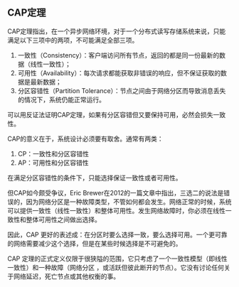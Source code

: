 ## CAP定理

CAP定理指出，在一个异步网络环境，对于一个分布式读写存储系统来说，只能满足以下三项中的两项，不可能满足全部三项。

1. 一致性（Consistency）：客户端访问所有节点，返回的都是同一份最新的数据（线性一致性）；
2. 可用性（Availability）：每次请求都能获取非错误的响应，但不保证获取的数据是最新数据；
3. 分区容错性（Partition Tolerance）：节点之间由于网络分区而导致消息丢失的情况下，系统仍能正常运行。

可以用反证法证明CAP定理，如果有分区容错但又要保持可用，必然会损失一致性。

CAP的意义在于，系统设计必须要有取舍。通常有两类：

1. CP：一致性和分区容错性
2. AP：可用性和分区容错性

在满足分区容错性的条件下，只能选择保证一致性或者可用性。

但CAP如今颇受争议，Eric Brewer在2012的一篇文章中指出，三选二的说法是错误的，因为网络分区是一种故障类型，不管如何都会发生。网络正常的时候，系统可以提供一致性（线性一致性）和整体可用性。发生网络故障时，你必须在线性一致性和整体可用性之间做出选择。

因此，CAP 更好的表述成：在分区时要么选择一致，要么选择可用。一个更可靠的网络需要减少这个选择，但是在某些时候选择是不可避免的。

CAP 定理的正式定义仅限于很狭隘的范围，它只考虑了一个一致性模型（即线性一致性）和一种故障（网络分区 ，或活跃但彼此断开的节点）。它没有讨论任何关于网络延迟，死亡节点或其他权衡的事。
